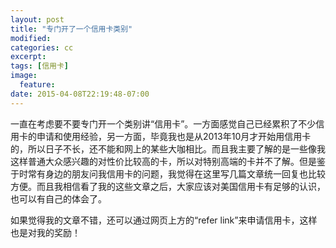 ```yaml
---
layout: post
title: "专门开了一个信用卡类别"
modified:
categories: cc
excerpt:
tags: [信用卡]
image:
  feature:
date: 2015-04-08T22:19:48-07:00
---
```

一直在考虑要不要专门开一个类别讲“信用卡”。一方面感觉自己已经累积了不少信用卡的申请和使用经验，另一方面，毕竟我也是从2013年10月才开始用信用卡的，所以日子不长，还不能和网上的某些大咖相比。而且我主要了解的是一些像我这样普通大众感兴趣的对性价比较高的卡，所以对特别高端的卡并不了解。但是鉴于时常有身边的朋友问我信用卡的问题，我觉得在这里写几篇文章统一回复也比较方便。而且我相信看了我的这些文章之后，大家应该对美国信用卡有足够的认识，也可以有自己的体会了。

如果觉得我的文章不错，还可以通过网页上方的“refer link”来申请信用卡，这样也是对我的奖励！